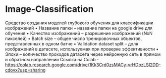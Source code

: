 # Image-Classification
Средство создания моделей глубокого обучения для классификации изображений
•	Название папки – название папки на google drive для обучения
•	Качество изображений – разрешение изображений (NxN пикселей)
•	Batch size – общее число тренировочных объектов, представленных в одном батче
•	Validation dataset split – доля изображений в датасете, используемая при проверке эффективности
•	Эпохи – количество проходов датасета через нейронную сеть в прямом и обратном направлении 
Ссылка на Colab - https://colab.research.google.com/drive/1Kk3Crd0zsMACy-vrHDbzLSI2DD-cdovx?usp=sharing

